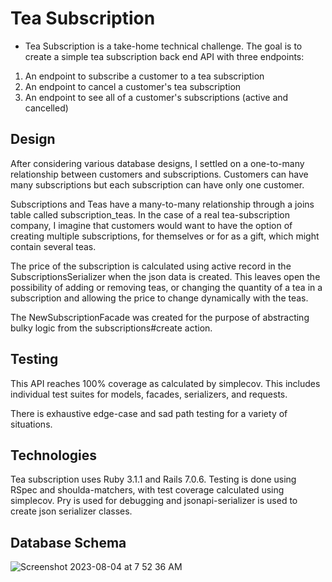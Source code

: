 # Tea Subscription

- Tea Subscription is a take-home technical challenge. The goal is to create a simple tea subscription back end API with three endpoints:
  
1. An endpoint to subscribe a customer to a tea subscription
2. An endpoint to cancel a customer's tea subscription
3. An endpoint to see all of a customer's subscriptions (active and cancelled)

## Design

After considering various database designs, I settled on a one-to-many relationship between customers and subscriptions. Customers can have many subscriptions but each subscription can have only one customer.

Subscriptions and Teas have a many-to-many relationship through a joins table called subscription_teas. In the case of a real tea-subscription company, I imagine that customers would want to have the option of creating multiple subscriptions, for themselves or for as a gift, which might contain several teas. 

The price of the subscription is calculated using active record in the SubscriptionsSerializer when the json data is created. This leaves open the possibility of adding or removing teas, or changing the quantity of a tea in a subscription and allowing the price to change dynamically with the teas.

The NewSubscriptionFacade was created for the purpose of abstracting bulky logic from the subscriptions#create action.

## Testing

This API reaches 100% coverage as calculated by simplecov. This includes individual test suites for models, facades, serializers, and requests.

There is exhaustive edge-case and sad path testing for a variety of situations.

## Technologies

Tea subscription uses Ruby 3.1.1 and Rails 7.0.6. Testing is done using RSpec and shoulda-matchers, with test coverage calculated using simplecov. Pry is used for debugging and jsonapi-serializer is used to create json serializer classes. 

## Database Schema
![Screenshot 2023-08-04 at 7 52 36 AM](https://github.com/DysonBreakstone/tea_subscription/assets/121531791/124ba66e-468b-4f26-b88f-a5301156bd27)
